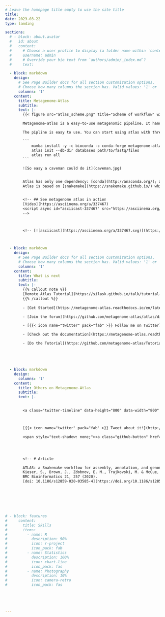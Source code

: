 ```yaml
---
# Leave the homepage title empty to use the site title
title:
date: 2023-03-22
type: landing

sections:
  # - block: about.avatar
  #   id: about
  #   content:
  #     # Choose a user profile to display (a folder name within `content/authors/`)
  #     username: admin
  #     # Override your bio text from `authors/admin/_index.md`?
  #     text:

  - block: markdown
    design:
      # See Page Builder docs for all section customization options.
      # Choose how many columns the section has. Valid values: '1' or '2'.
      columns: '1'
    content:
      title: Metagenome-Atlas
      subtitle: 
      text: |-
        {{< figure src="atlas_scheme.png" title="Scheme of workflow" width="700px" numbered="false" >}}

        Metagenome-atlas is a easy-to-use metagenomic pipeline. It handles all steps from QC, Assembly, Binning, to Annotation & Quantification.

        The pipline is easy to use. You can start using atlas with three commands:

        ```
            mamba install -y -c bioconda -c conda-forge metagenome-atlas
            atlas init --db-dir databases path/to/fastq/files
            atlas run all
        ```

        ![So easy a caveman could do it](caveman.jpg)


        Atlas has only one dependency: [conda](http://anaconda.org/); all databases and other dependencies are installed **on the fly**.
        Atlas is based on [snakemake](https://snakemake.github.io/) which enables it to run steps of the workflow in parallel on a cluster.


        <!-- ## See metagenome atlas in action
        [Video](https://asciinema.org/a/337467)
        <script async id="asciicast-337467" src="https://asciinema.org/a/337467.js" charset="utf-8"></script>
        -->



        <!-- [![asciicast](https://asciinema.org/a/337467.svg)](https://asciinema.org/a/337467) -->



  - block: markdown
    design:
      # See Page Builder docs for all section customization options.
      # Choose how many columns the section has. Valid values: '1' or '2'.
      columns: '1'
    content:
      title: What is next
      subtitle: 
      text: |-
        {{% callout note %}}
        [Remote Atlas Tutorial](https://silask.github.io/talk/tutorial-at-the-ismb-2023/)
        {{% /callout %}}
        
        - [Get Started](https://metagenome-atlas.readthedocs.io/en/latest/usage/getting_started.html)

        - [Join the forum](https://github.com/metagenome-atlas/atlas/discussions)

        - [{{< icon name="twitter" pack="fab" >}} Follow me on Twitter](https://twitter.com/SilasKieser)

        - [Check out the documentation](https://metagenome-atlas.readthedocs.io/en/latest/)

        - [Do the Tutorial](https://github.com/metagenome-atlas/Tutorial)





  - block: markdown
    design:
      columns: '1'
    content:
      title: Others on Metagenome-Atlas
      subtitle: 
      text: |-
        

        <a class="twitter-timeline" data-height="800" data-width="800" data-theme="dark" href="https://twitter.com/SilasKieser/timelines/1270049886436646912?ref_src=twsrc%5Etfw">Others on Metagenome Atlas </a> <script async src="https://platform.twitter.com/widgets.js" charset="utf-8"></script>



        [{{< icon name="twitter" pack="fab" >}} Tweet about it!](http://twitter.com/intent/tweet?text=%23metagenomeAtlas%20%3A%20Three%20commands%20to%20start%20analyzing%20your%20data%2C%20from%20%40SilasKieser%20https%3A%2F%2Fbmcbioinformatics.biomedcentral.com%2Farticles%2F10.1186%2Fs12859-020-03585-4)

        <span style="text-shadow: none;"><a class="github-button" href="https://github.com/metagenome-atlas/atlas" data-icon="octicon-star" data-size="large" data-show-count="true" aria-label="Star this on GitHub">Star</a><script async defer src="https://buttons.github.io/buttons.js"></script></span>




        <!-- # Article

        ATLAS: a Snakemake workflow for assembly, annotation, and genomic binning of metagenome sequence data.  
        Kieser, S., Brown, J., Zdobnov, E. M., Trajkovski, M. & McCue, L. A.  
        BMC Bioinformatics 21, 257 (2020).  
        [doi: 10.1186/s12859-020-03585-4](https://doi.org/10.1186/s12859-020-03585-4)   -->







# - block: features
#     content:
#       title: Skills
#       items:
#         - name: R
#           description: 90%
#           icon: r-project
#           icon_pack: fab
#         - name: Statistics
#           description: 100%
#           icon: chart-line
#           icon_pack: fas
#         - name: Photography
#           description: 10%
#           icon: camera-retro
#           icon_pack: fas
  

  


---
```


